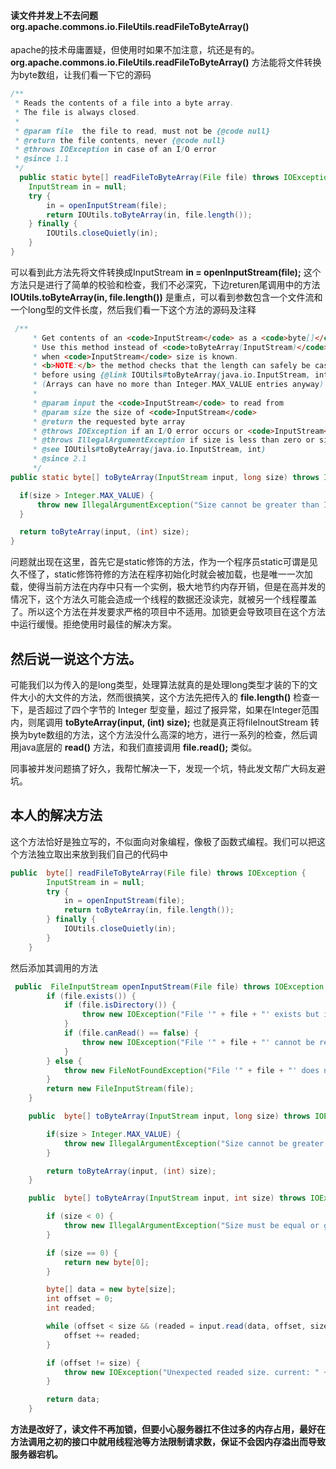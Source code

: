 #### 读文件并发上不去问题 org.apache.commons.io.FileUtils.readFileToByteArray()

apache的技术毋庸置疑，但使用时如果不加注意，坑还是有的。
**org.apache.commons.io.FileUtils.readFileToByteArray()** 方法能将文件转换为byte数组，让我们看一下它的源码

```java
/**
 * Reads the contents of a file into a byte array.
 * The file is always closed.
 *
 * @param file  the file to read, must not be {@code null}
 * @return the file contents, never {@code null}
 * @throws IOException in case of an I/O error
 * @since 1.1
 */
  public static byte[] readFileToByteArray(File file) throws IOException {
    InputStream in = null;
    try {
        in = openInputStream(file);
        return IOUtils.toByteArray(in, file.length());
    } finally {
        IOUtils.closeQuietly(in);
    }
}
```

可以看到此方法先将文件转换成InputStream **in = openInputStream(file);**
这个方法只是进行了简单的校验和检查，我们不必深究，下边returen尾调用中的方法
**IOUtils.toByteArray(in, file.length())** 是重点，可以看到参数包含一个文件流和一个long型的文件长度，然后我们看一下这个方法的源码及注释

```java
 /**
     * Get contents of an <code>InputStream</code> as a <code>byte[]</code>.
     * Use this method instead of <code>toByteArray(InputStream)</code>
     * when <code>InputStream</code> size is known.
     * <b>NOTE:</b> the method checks that the length can safely be cast to an int without truncation
     * before using {@link IOUtils#toByteArray(java.io.InputStream, int)} to read into the byte array.
     * (Arrays can have no more than Integer.MAX_VALUE entries anyway)
     * 
     * @param input the <code>InputStream</code> to read from
     * @param size the size of <code>InputStream</code>
     * @return the requested byte array
     * @throws IOException if an I/O error occurs or <code>InputStream</code> size differ from parameter size
     * @throws IllegalArgumentException if size is less than zero or size is greater than Integer.MAX_VALUE
     * @see IOUtils#toByteArray(java.io.InputStream, int)
     * @since 2.1
     */
public static byte[] toByteArray(InputStream input, long size) throws IOException {

  if(size > Integer.MAX_VALUE) {
      throw new IllegalArgumentException("Size cannot be greater than Integer max value: " + size);
  }

  return toByteArray(input, (int) size);
}
```

问题就出现在这里，首先它是static修饰的方法，作为一个程序员static可谓是见久不怪了，static修饰符修的方法在程序初始化时就会被加载，也是唯一一次加载，使得当前方法在内存中只有一个实例，极大地节约内存开销，但是在高并发的情况下，这个方法久可能会造成一个线程的数据还没读完，就被另一个线程覆盖了。所以这个方法在并发要求严格的项目中不适用。加锁更会导致项目在这个方法中运行缓慢。拒绝使用时最佳的解决方案。

## 然后说一说这个方法。

可能我们以为传入的是long类型，处理算法就真的是处理long类型才装的下的文件大小的大文件的方法，然而很搞笑，这个方法先把传入的 **file.length()** 检查一下，是否超过了四个字节的 Integer 型变量，超过了报异常，如果在Integer范围内，则尾调用 **toByteArray(input, (int) size);** 也就是真正将fileInoutStream 转换为byte数组的方法，这个方法没什么高深的地方，进行一系列的检查，然后调用java底层的 **read()** 方法，和我们直接调用 **file.read();** 类似。

同事被并发问题搞了好久，我帮忙解决一下，发现一个坑，特此发文帮广大码友避坑。

## 本人的解决方法

这个方法恰好是独立写的，不似面向对象编程，像极了函数式编程。我们可以把这个方法独立取出来放到我们自己的代码中

```java
public  byte[] readFileToByteArray(File file) throws IOException {
        InputStream in = null;
        try {
            in = openInputStream(file);
            return toByteArray(in, file.length());
        } finally {
            IOUtils.closeQuietly(in);
        }
    }
```

然后添加其调用的方法

```java
 public  FileInputStream openInputStream(File file) throws IOException {
        if (file.exists()) {
            if (file.isDirectory()) {
                throw new IOException("File '" + file + "' exists but is a directory");
            }
            if (file.canRead() == false) {
                throw new IOException("File '" + file + "' cannot be read");
            }
        } else {
            throw new FileNotFoundException("File '" + file + "' does not exist");
        }
        return new FileInputStream(file);
    }

    public  byte[] toByteArray(InputStream input, long size) throws IOException {

        if(size > Integer.MAX_VALUE) {
            throw new IllegalArgumentException("Size cannot be greater than Integer max value: " + size);
        }

        return toByteArray(input, (int) size);
    }

    public  byte[] toByteArray(InputStream input, int size) throws IOException {

        if (size < 0) {
            throw new IllegalArgumentException("Size must be equal or greater than zero: " + size);
        }

        if (size == 0) {
            return new byte[0];
        }

        byte[] data = new byte[size];
        int offset = 0;
        int readed;

        while (offset < size && (readed = input.read(data, offset, size - offset)) != EOF) {
            offset += readed;
        }

        if (offset != size) {
            throw new IOException("Unexpected readed size. current: " + offset + ", excepted: " + size);
        }

        return data;
    }
```

**方法是改好了，读文件不再加锁，但要小心服务器扛不住过多的内存占用，最好在方法调用之初的接口中就用线程池等方法限制请求数，保证不会因内存溢出而导致服务器宕机。**